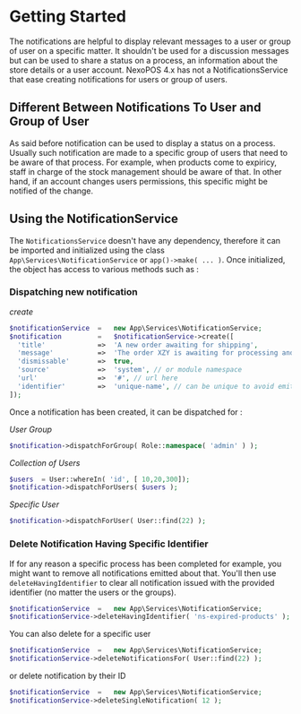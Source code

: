 # Getting Started

The notifications are helpful to display relevant messages to a user or group of user on a specific matter. It shouldn't be used for a discussion messages but can be used
to share a status on a process, an information about the store details or a user account. NexoPOS 4.x has not a NotificationsService that ease creating notifications
for users or group of users.

## Different Between Notifications To User and Group of User

As said before notification can be used to display a status on a process. Usually such notification are made to a specific group of users that need to be aware of that process.
For example, when products come to expiricy, staff in charge of the stock management should be aware of that. In other hand, if an account changes users permissions, 
this specific might be notified of the change.

## Using the NotificationService

The `NotificationsService` doesn't have any dependency, therefore it can be imported and initialized using the class  `App\Services\NotificationService` or `app()->make( ... )`.
Once initialized, the object has access to various methods such as : 

### Dispatching new notification 

*create*

```php
$notificationService  =   new App\Services\NotificationService;
$notification         =   $notificationService->create([
  'title'             =>  'A new order awaiting for shipping',
  'message'           =>  'The order XZY is awaiting for processing and shipping.',
  'dismissable'       =>  true,
  'source'            =>  'system', // or module namespace
  'url'               =>  '#', // url here
  'identifier'        =>  'unique-name', // can be unique to avoid emitting new notifications on a same topic.
]);
```

Once a notification has been created, it can be dispatched for : 

*User Group*

```php
$notification->dispatchForGroup( Role::namespace( 'admin' ) );
```

*Collection of Users*

```php
$users  = User::whereIn( 'id', [ 10,20,300]);
$notification->dispatchForUsers( $users );
```

*Specific User*

```php
$notification->dispatchForUser( User::find(22) );
```

### Delete Notification Having Specific Identifier

If for any reason a specific process has been completed for example, you might want to remove all notifications emitted about that. You'll then use `deleteHavingIdentifier` to 
clear all notification issued with the provided identifier (no matter the users or the groups).

```php
$notificationService  =   new App\Services\NotificationService;
$notificationService->deleteHavingIdentifier( 'ns-expired-products' );
```

You can also delete for a specific user

```php
$notificationService  =   new App\Services\NotificationService;
$notificationService->deleteNotificationsFor( User::find(22) );
```
or delete notification by their ID

```php
$notificationService  =   new App\Services\NotificationService;
$notificationService->deleteSingleNotification( 12 );
```



